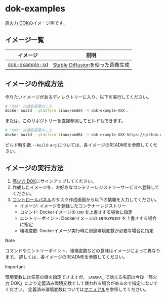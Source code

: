 # dok-examples

[高火力 DOK](https://www.sakura.ad.jp/koukaryoku-dok)のイメージ例です。

## イメージ一覧

|イメージ|説明|
|---|---|
|[dok-example-sd](./dok-example-sd)|[Stable Diffusion](https://github.com/CompVis/stable-diffusion)を使った画像生成|

## イメージの作成方法

作りたいイメージがあるディレクトリーに入り、以下を実行してください。

```bash
# "XXX" は適宜変更のこと
docker build --platform linux/amd64 -t dok-example-XXX .
```

または、このリポジトリーを直接参照してビルドもできます。

```bash
# "XXX" は適宜変更のこと
docker build --platform linux/amd64 -t dok-example-XXX https://github.com/shimataro/dok-examples.git#master:dok-example-XXX
```

ビルド時引数 `--build-arg` については、各イメージのREADMEを参照してください。

## イメージの実行方法

1. [高火力 DOK](https://www.sakura.ad.jp/koukaryoku-dok)にサインアップしてください。
1. 作成したイメージを、お好きなコンテナーレジストリーサービスへ登録してください。
1. [コントロールパネル](https://secure.sakura.ad.jp/koukaryoku-container)のタスク作成画面から以下の情報を入力してください。
    * イメージ: イメージを登録したコンテナーレジストリー
    * コマンド: Dockerイメージの `CMD` を上書きする場合に指定
    * エントリーポイント: Dockerイメージの `ENTRYPOINT` を上書きする場合に指定
    * 環境変数: Dockerイメージ実行時に別途環境変数が必要な場合に指定

> [!NOTE]
> コマンドやエントリーポイント、環境変数などの意味はイメージによって異なります。
> 詳しくは、各イメージのREADMEを参照してください。

> [!IMPORTANT]
> 環境変数には任意の値を指定できますが、 `SAKURA_` で始まる名前は今後「高火力 DOK」により定義済み環境変数として使われる場合があるので指定しないでください。
> 定義済み環境変数については[マニュアル](https://manual.sakura.ad.jp/cloud/koukaryoku-container/running-tasks.html#koukaryoku-container-environment-variables)を参照してください。
